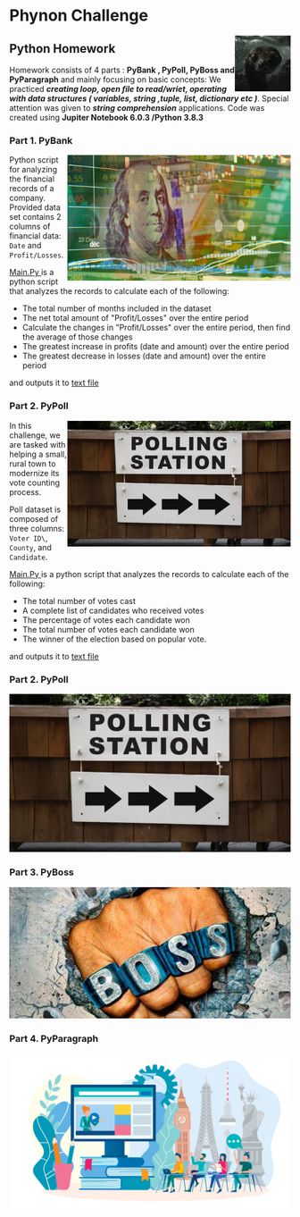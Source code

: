 
# Phynon Challenge
  <img src="https://github.com/ykrasnikov/phynon-challenge/blob/main/Images/anaconda.gif" align="right" width="100" height="100"/>

## Python Homework 



Homework consists of 4 parts : **PyBank , PyPoll, PyBoss and PyParagraph** and mainly focusing on basic concepts:
 We practiced **_creating loop, open file to  read/wriet, operating with data structures ( variables, string ,tuple, list, dictionary etc )_**. Special attention was given to **_string comprehension_** applications.
Code was created using **Jupiter Notebook 6.0.3 /Python 3.8.3**

### Part 1. PyBank
<img src="https://github.com/ykrasnikov/phynon-challenge/blob/main/Images/pybank.png" align="right" width="400"/>

Python script for analyzing the financial records of a company. Provided data set contains 2 columns of financial data: `Date` and `Profit/Losses`.

[Main.Py ](/PyBank/main.py) 
 is a python script that analyzes the records to calculate each of the following:

  * The total number of months included in the dataset
  * The net total amount of "Profit/Losses" over the entire period
  * Calculate the changes in "Profit/Losses" over the entire period, then find the average of those changes
  * The greatest increase in profits (date and amount) over the entire period
  * The greatest decrease in losses (date and amount) over the entire period

and outputs it to [text file](/PyBank/Resources/budget_data_results.txt) 


### Part 2. PyPoll

<img src="/images/pypoll.png" align="right" width="400" />
In this challenge, we are tasked with helping a small, rural town to modernize its vote counting process. 

Poll dataset is composed of three columns: `Voter ID\`, `County`, and `Candidate`.

[Main.Py ](/PyPoll/main.py)
 is a python script that analyzes the records to calculate each of the following:
  * The total number of votes cast
  * A complete list of candidates who received votes
  * The percentage of votes each candidate won
  * The total number of votes each candidate won
  * The winner of the election based on popular vote.

and outputs it to [text file](/PyBank/Resources/polls_results.txt) 


### Part 2. PyPoll
![pyPoll Picture](https://github.com/ykrasnikov/phynon-challenge/blob/main/Images/pypoll.png)
### Part 3. PyBoss
![PyBoss Picture](https://github.com/ykrasnikov/phynon-challenge/blob/main/Images/pyboss.jpg)
### Part 4. PyParagraph
![PyParagraph Picture](https://github.com/ykrasnikov/phynon-challenge/blob/main/Images/pyparagraph.png)
